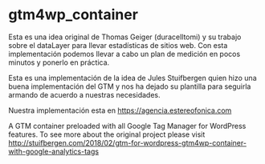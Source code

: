 # gtm4wp_container
Esta es una idea original de Thomas Geiger (duracelltomi) y su trabajo sobre el dataLayer para llevar estadísticas de sitios web. Con esta implementación podemos llevar a cabo un plan de medición en pocos minutos y ponerlo en práctica. 

Esta es una implementación de la idea de Jules Stuifbergen quien hizo una buena implementación del GTM y nos ha dejado su plantilla para seguirla armando de acuerdo a nuestras necesidades. 

Nuestra implementación esta en https://agencia.estereofonica.com 

A GTM container preloaded with all Google Tag Manager for WordPress features. To see more about the original project please visit http://stuifbergen.com/2018/02/gtm-for-wordpress-gtm4wp-container-with-google-analytics-tags


